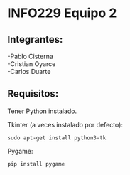 # INFO229 Equipo 2
## Integrantes:
-Pablo Cisterna<br>
-Cristian Oyarce<br>
-Carlos Duarte

## Requisitos:
Tener Python instalado.

Tkinter (a veces instalado por defecto):
```
sudo apt-get install python3-tk
```
Pygame:
```
pip install pygame
```
